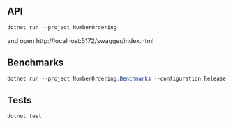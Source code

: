 ## API

```powershell
dotnet run --project NumberOrdering
```

and open http://localhost:5172/swagger/index.html

## Benchmarks

```powershell
dotnet run --project NumberOrdering.Benchmarks --configuration Release
```

## Tests

```powershell
dotnet test
```
